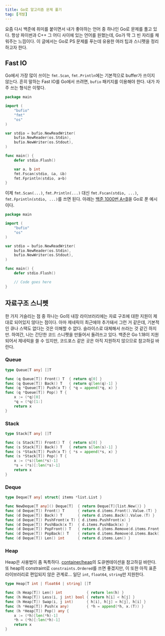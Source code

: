 ```yaml
---
title: Go로 알고리즘 문제 풀기
tag: [개발]
---
```


요즘 다시 백준에 취미를 붙이면서 내가 좋아하는 언어 중 하나인 Go로 문제를 풀고 있다. 항상 파이썬과 C++ 그 어디 사이에 있는 언어를 원했는데, Go가 딱 그 빈 자리를 채워주는 느낌이다. 이 글에서는 Go로 PS 문제를 푸는데 유용한 여러 팁과 스니펫을 정리하고자 한다. <!--more-->

## Fast IO
Go에서 가장 많이 쓰이는 `fmt.Scan`, `fmt.Println`에는 기본적으로 buffer가 쓰이지 않는다. 흔히 말하는 Fast IO를 Go에서 쓰려면, `bufio` 패키지를 이용해야 한다. 내가 자주 쓰는 형식은 이렇다.

```go
package main

import (
	"bufio"
	"fmt"
	"os"
)

var stdio = bufio.NewReadWriter(
	bufio.NewReader(os.Stdin),
	bufio.NewWriter(os.Stdout),
)

func main() {
	defer stdio.Flush()

	var a, b int
	fmt.Fscan(stdio, &a, &b)
	fmt.Fprintln(stdio, a+b)
}
```

이제 `fmt.Scan(...)`, `fmt.Println(...)` 대신 `fmt.Fscan(stdio, ...)`, `fmt.Fprintln(stdio, ...)`를 쓰면 된다. 아래는 [백준 1000번 A+B](https://www.acmicpc.net/problem/1000)을 Go로 푼 예시이다.

```go
package main

import (
	"bufio"
	"os"
)

var stdio = bufio.NewReadWriter(
	bufio.NewReader(os.Stdin),
	bufio.NewWriter(os.Stdout),
)

func main() {
	defer stdio.Flush()

    // Code goes here
}
```

## 자료구조 스니펫
한 가지 거슬리는 점 중 하나는 Go의 내장 라이브러리에는 자료 구조에 대한 지원이 제대로 되어있지 않다는 점이다. 아마 제네릭이 최근에야 추가돼서 그런 거 같은데, 기본적인 큐나 스택도 없다는 것은 이해할 수 없다. 슬라이스로 대체해서 쓰라는 것 같긴 하지만. 하여간, 나는 간단한 코드 스니펫을 만들어서 돌려쓰고 있다. 백준은 Go 1.18이 지원되어서 제네릭을 쓸 수 있지만, 코드포스 같은 곳은 아직 지원하지 않으므로 참고하길 바란다.

### Queue
```go
type Queue[T any] []T

func (q Queue[T]) Front() T  { return q[0] }
func (q Queue[T]) Back() T   { return q[len(q)-1] }
func (q *Queue[T]) Push(x T) { *q = append(*q, x) }
func (q *Queue[T]) Pop() T {
	x := (*q)[0]
	*q = (*q)[1:]
	return x
}
```

### Stack
```go
type Stack[T any] []T

func (s Stack[T]) Front() T  { return s[0] }
func (s Stack[T]) Back() T   { return s[len(s)-1] }
func (s *Stack[T]) Push(x T) { *s = append(*s, x) }
func (s *Stack[T]) Pop() T {
	x := (*s)[len(*s)-1]
	*s = (*s)[:len(*s)-1]
	return x
}
```

### Deque
```go
type Deque[T any] struct{ items *list.List }

func NewDeque[T any]() Deque[T]  { return Deque[T]{list.New()} }
func (d Deque[T]) Front() T      { return d.items.Front().Value.(T) }
func (d Deque[T]) Back() T       { return d.items.Back().Value.(T) }
func (d Deque[T]) PushFront(x T) { d.items.PushFront(x) }
func (d Deque[T]) PushBack(x T)  { d.items.PushBack(x) }
func (d Deque[T]) PopFront() T   { return d.items.Remove(d.items.Front()).(T) }
func (d Deque[T]) PopBack() T    { return d.items.Remove(d.items.Back()).(T) }
func (d Deque[T]) Len() int      { return d.items.Len() }
```

### Heap
Heap은 사용법이 좀 독특하다. [container/heap](https://pkg.go.dev/container/heap)의 도큐멘테이션을 참고하길 바란다. 또 heap의 constraint로 `constraints.Ordered`를 쓰면 좋겠지만, 이 또한 아직 표준 라이브러리로 편입되지 않은 관계로... 일단 `int`, `float64`, `string`만 지원한다.

```go
type Heap[T int | float64 | string] []T

func (h Heap[T]) Len() int           { return len(h) }
func (h Heap[T]) Less(i, j int) bool { return h[i] < h[j] }
func (h Heap[T]) Swap(i, j int)      { h[i], h[j] = h[j], h[i] }
func (h *Heap[T]) Push(x any)        { *h = append(*h, x.(T)) }
func (h *Heap[T]) Pop() any {
	x := (*h)[len(*h)-1]
	*h = (*h)[:len(*h)-1]
	return x
}
```
